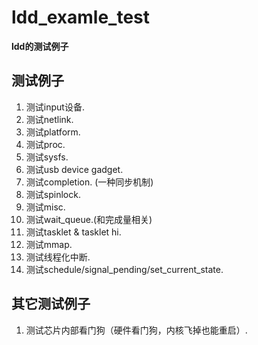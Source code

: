 # ldd_examle_test
**ldd的测试例子**

## 测试例子

1. 测试input设备.
2. 测试netlink.
3. 测试platform.
4. 测试proc.
5. 测试sysfs.
6. 测试usb device gadget.
7. 测试completion. (一种同步机制)
8. 测试spinlock.
9. 测试misc.
10. 测试wait_queue.(和完成量相关)
11. 测试tasklet & tasklet hi.
12. 测试mmap.
13. 测试线程化中断.
14. 测试schedule/signal_pending/set_current_state.

## 其它测试例子

1. 测试芯片内部看门狗（硬件看门狗，内核飞掉也能重启）.
